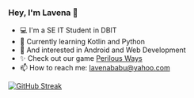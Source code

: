 ### Hey, I'm Lavena 👋
- 💻 I'm a SE IT Student in DBIT
- 🌱 Currently learning Kotlin and Python
- 📱 And interested in Android and Web Development
- ✨ Check out our game [Perilous Ways](https://play.google.com/store/apps/details?id=com.Teknack.PerilousWays)
- 📫 How to reach me: lavenababu@yahoo.com

[![GitHub Streak](https://github-readme-streak-stats.herokuapp.com?user=Lavenababu&theme=holi-theme&date_format=j%20M%5B%20Y%5D)](https://git.io/streak-stats)

<!--
**Lavenababu/Lavenababu** is a ✨ _special_ ✨ repository because its `README.md` (this file) appears on your GitHub profile.

Here are some ideas to get you started:

- 🔭 I’m currently working on ...
- 👯 I’m looking to collaborate on ...
- 🤔 I’m looking for help with ...
- 💬 Ask me about ...
- 😄 Pronouns: ...
- ⚡ Fun fact: ...
-->
